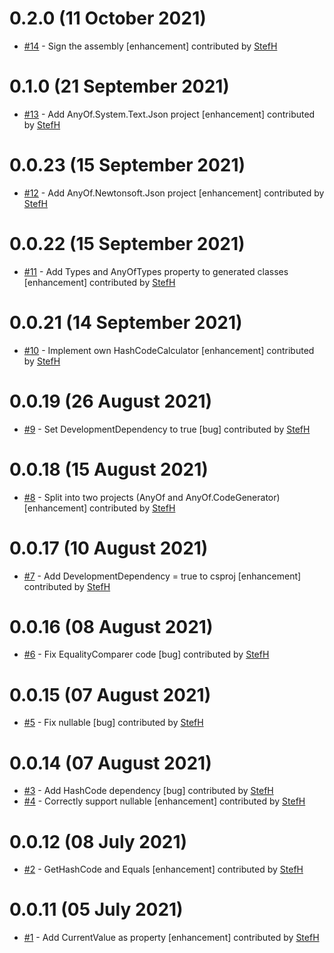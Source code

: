 # 0.2.0 (11 October 2021)
- [#14](https://github.com/StefH/AnyOf/pull/14) - Sign the assembly [enhancement] contributed by [StefH](https://github.com/StefH)

# 0.1.0 (21 September 2021)
- [#13](https://github.com/StefH/AnyOf/pull/13) - Add AnyOf.System.Text.Json project [enhancement] contributed by [StefH](https://github.com/StefH)

# 0.0.23 (15 September 2021)
- [#12](https://github.com/StefH/AnyOf/pull/12) - Add AnyOf.Newtonsoft.Json project [enhancement] contributed by [StefH](https://github.com/StefH)

# 0.0.22 (15 September 2021)
- [#11](https://github.com/StefH/AnyOf/pull/11) - Add Types and AnyOfTypes property to generated classes [enhancement] contributed by [StefH](https://github.com/StefH)

# 0.0.21 (14 September 2021)
- [#10](https://github.com/StefH/AnyOf/pull/10) - Implement own HashCodeCalculator [enhancement] contributed by [StefH](https://github.com/StefH)

# 0.0.19 (26 August 2021)
- [#9](https://github.com/StefH/AnyOf/pull/9) - Set DevelopmentDependency to true [bug] contributed by [StefH](https://github.com/StefH)

# 0.0.18 (15 August 2021)
- [#8](https://github.com/StefH/AnyOf/pull/8) - Split into two projects (AnyOf and AnyOf.CodeGenerator) [enhancement] contributed by [StefH](https://github.com/StefH)

# 0.0.17 (10 August 2021)
- [#7](https://github.com/StefH/AnyOf/pull/7) - Add DevelopmentDependency = true to csproj [enhancement] contributed by [StefH](https://github.com/StefH)

# 0.0.16 (08 August 2021)
- [#6](https://github.com/StefH/AnyOf/pull/6) - Fix EqualityComparer code [bug] contributed by [StefH](https://github.com/StefH)

# 0.0.15 (07 August 2021)
- [#5](https://github.com/StefH/AnyOf/pull/5) - Fix nullable [bug] contributed by [StefH](https://github.com/StefH)

# 0.0.14 (07 August 2021)
- [#3](https://github.com/StefH/AnyOf/pull/3) - Add HashCode dependency [bug] contributed by [StefH](https://github.com/StefH)
- [#4](https://github.com/StefH/AnyOf/pull/4) - Correctly support nullable [enhancement] contributed by [StefH](https://github.com/StefH)

# 0.0.12 (08 July 2021)
- [#2](https://github.com/StefH/AnyOf/pull/2) - GetHashCode and Equals [enhancement] contributed by [StefH](https://github.com/StefH)

# 0.0.11 (05 July 2021)
- [#1](https://github.com/StefH/AnyOf/pull/1) - Add CurrentValue as property [enhancement] contributed by [StefH](https://github.com/StefH)

